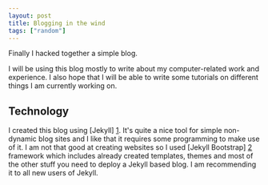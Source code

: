 ```yaml
---
layout: post
title: Blogging in the wind
tags: ["random"]
---
```


Finally I hacked together a simple blog.

I will be using this blog mostly to write about my
computer-related work and experience. I also hope that I will
be able to write some tutorials on different things I am currently working on.

## Technology

I created this blog using [Jekyll] [1]. It's quite a nice
tool for simple non-dynamic blog sites and
I like that it requires some programming to make use of it.
I am not that good at creating websites so I used
[Jekyll Bootstrap] [2] framework which includes already created
templates, themes and most of the other stuff you need to deploy a
Jekyll based blog. I am recommending it to all new users of Jekyll.

[1]: http://jekyllrb.com/ "Jekyll homepage"
[2]: http://jekyllbootstrap.com/ "Jekyll Bootstrap homepage"
